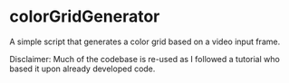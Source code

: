 # colorGridGenerator
A simple script that generates a color grid based on a video input frame.

Disclaimer: Much of the codebase is re-used as I followed a tutorial who based it upon already developed code.


